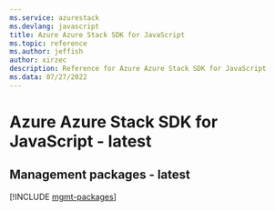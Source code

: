 ```yaml
---
ms.service: azurestack
ms.devlang: javascript
title: Azure Azure Stack SDK for JavaScript
ms.topic: reference
ms.author: jeffish
author: xirzec
description: Reference for Azure Azure Stack SDK for JavaScript
ms.data: 07/27/2022
---
```

# Azure Azure Stack SDK for JavaScript - latest

## Management packages - latest
[!INCLUDE [mgmt-packages](azure-stack-mgmt-index.md)]
